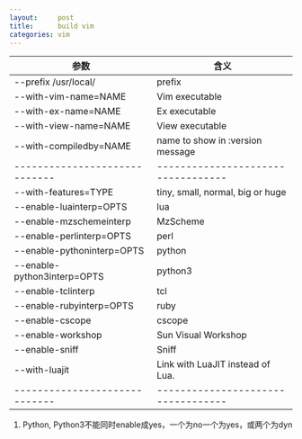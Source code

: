 ```yaml
---
layout:     post
title:      build vim
categories: vim
---
```


| 参数                        | 含义                             |
|-----------------------------|----------------------------------|
| --prefix /usr/local/        | prefix                           |
| --with-vim-name=NAME        | Vim executable                   |
| --with-ex-name=NAME         | Ex executable                    |
| --with-view-name=NAME       | View executable                  |
| --with-compiledby=NAME      | name to show in :version message |
|-----------------------------|----------------------------------|
| --with-features=TYPE        | tiny, small, normal, big or huge |
| --enable-luainterp=OPTS     | lua                              |
| --enable-mzschemeinterp     | MzScheme                         |
| --enable-perlinterp=OPTS    | perl                             |
| --enable-pythoninterp=OPTS  | python                           |
| --enable-python3interp=OPTS | python3                          |
| --enable-tclinterp          | tcl                              |
| --enable-rubyinterp=OPTS    | ruby                             |
| --enable-cscope             | cscope                           |
| --enable-workshop           | Sun Visual Workshop              |
| --enable-sniff              | Sniff                            |
| --with-luajit               | Link with LuaJIT instead of Lua. |
|-----------------------------|----------------------------------|

1. Python, Python3不能同时enable成yes，一个为no一个为yes，或两个为dyn
